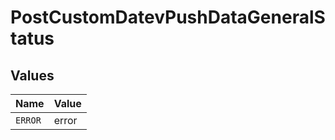 # PostCustomDatevPushDataGeneralStatus


## Values

| Name    | Value   |
| ------- | ------- |
| `ERROR` | error   |